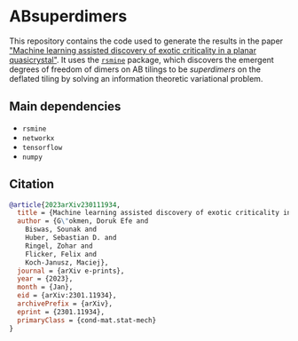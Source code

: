 # ABsuperdimers
This repository contains the code used to generate the results in the paper ["Machine learning assisted discovery of exotic criticality in a planar quasicrystal"](https://arxiv.org/abs/2301.11934). It uses the [`rsmine`](https://github.com/RSMI-NE/RSMI-NE) package, which discovers the emergent degrees of freedom of dimers on AB tilings to be *superdimers* on the deflated tiling by solving an information theoretic variational problem.

## Main dependencies
* `rsmine`
* `networkx`
* `tensorflow`
* `numpy`

## Citation
```bibtex
@article{2023arXiv230111934,
  title = {Machine learning assisted discovery of exotic criticality in a planar quasicrystal},
  author = {G\"okmen, Doruk Efe and 
  	Biswas, Sounak and 
  	Huber, Sebastian D. and 
  	Ringel, Zohar and 
  	Flicker, Felix and 
  	Koch-Janusz, Maciej},
  journal = {arXiv e-prints},
  year = {2023},
  month = {Jan},
  eid = {arXiv:2301.11934},
  archivePrefix = {arXiv},
  eprint = {2301.11934},
  primaryClass = {cond-mat.stat-mech}
}
```
